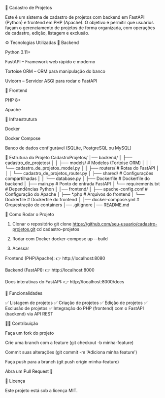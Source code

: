 📌 Cadastro de Projetos

Este é um sistema de cadastro de projetos com backend em FastAPI (Python) e frontend em PHP (Apache).
O objetivo é permitir que usuários façam o gerenciamento de projetos de forma organizada, com operações de cadastro, edição, listagem e exclusão.

⚙️ Tecnologias Utilizadas
🔹 Backend

Python 3.11+

FastAPI
 – Framework web rápido e moderno

Tortoise ORM
 – ORM para manipulação do banco

Uvicorn
 – Servidor ASGI para rodar o FastAPI

🔹 Frontend

PHP 8+

Apache

🔹 Infraestrutura

Docker

Docker Compose

Banco de dados configurável (SQLite, PostgreSQL ou MySQL)

📂 Estrutura do Projeto
CadastroProjetos/
│── backend/
│   ├── cadastro_de_projetos/
│   │   ├── models/                  # Modelos (Tortoise ORM)
│   │   │   └── cadastro_de_projetos_model.py
│   │   ├── routers/                 # Rotas do FastAPI
│   │   │   └── cadastro_de_projetos_router.py
│   ├── shared/                      # Configurações compartilhadas
│   │   └── database.py
│   ├── Dockerfile                   # Dockerfile do backend
│   ├── main.py                      # Ponto de entrada FastAPI
│   └── requirements.txt             # Dependências Python
│
│── frontend/
│   ├── apache-config.conf           # Configuração do Apache
│   ├── *.php                        # Arquivos do frontend
│   └── Dockerfile                   # Dockerfile do frontend
│
│── docker-compose.yml               # Orquestração de containers
│── .gitignore
│── README.md

🚀 Como Rodar o Projeto
1. Clonar o repositório
git clone https://github.com/seu-usuario/cadastro-projetos.git
cd cadastro-projetos

2. Rodar com Docker
docker-compose up --build

3. Acessar

Frontend (PHP/Apache): 👉 http://localhost:8080

Backend (FastAPI): 👉 http://localhost:8000

Docs interativas do FastAPI: 👉 http://localhost:8000/docs

📖 Funcionalidades

✅ Listagem de projetos
✅ Criação de projetos
✅ Edição de projetos
✅ Exclusão de projetos
✅ Integração do PHP (frontend) com o FastAPI (backend) via API REST

👨‍💻 Contribuição

Faça um fork do projeto

Crie uma branch com a feature (git checkout -b minha-feature)

Commit suas alterações (git commit -m 'Adiciona minha feature')

Faça push para a branch (git push origin minha-feature)

Abra um Pull Request 🚀

📜 Licença

Este projeto está sob a licença MIT.